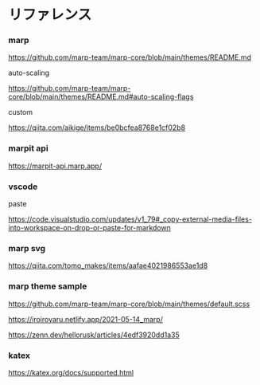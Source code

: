 # リファレンス

### marp

https://github.com/marp-team/marp-core/blob/main/themes/README.md

auto-scaling

https://github.com/marp-team/marp-core/blob/main/themes/README.md#auto-scaling-flags

custom

https://qiita.com/aikige/items/be0bcfea8768e1cf02b8

### marpit api

https://marpit-api.marp.app/

### vscode
paste

https://code.visualstudio.com/updates/v1_79#_copy-external-media-files-into-workspace-on-drop-or-paste-for-markdown

### marp svg
https://qiita.com/tomo_makes/items/aafae4021986553ae1d8


### marp theme sample
https://github.com/marp-team/marp-core/blob/main/themes/default.scss

https://iroiroyaru.netlify.app/2021-05-14_marp/

https://zenn.dev/hellorusk/articles/4edf3920dd1a35

### katex
https://katex.org/docs/supported.html